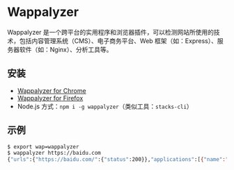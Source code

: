 # Wappalyzer

Wappalyzer 是一个跨平台的实用程序和浏览器插件，可以检测网站所使用的技术，包括内容管理系统（CMS）、电子商务平台、Web 框架（如：Express）、服务器软件（如：Nginx）、分析工具等。

## 安装

* [Wappalyzer for Chrome](https://chrome.google.com/webstore/detail/wappalyzer/gppongmhjkpfnbhagpmjfkannfbllamg)
* [Wappalyzer for Firefox](https://addons.mozilla.org/en-US/firefox/addon/wappalyzer/)
* Node.js 方式：`npm i -g wappalyzer`（类似工具：`stacks-cli`）

## 示例

```sh
$ export wap=wappalyzer
$ wappalyzer https://baidu.com
{"urls":{"https://baidu.com/":{"status":200}},"applications":[{"name":"jQuery","confidence":"100","version":"1.10.2","icon":"jQuery.svg","website":"https://jquery.com","categories":[{"59":"JavaScript Libraries"}]}],"meta":{"language":null}}
```
